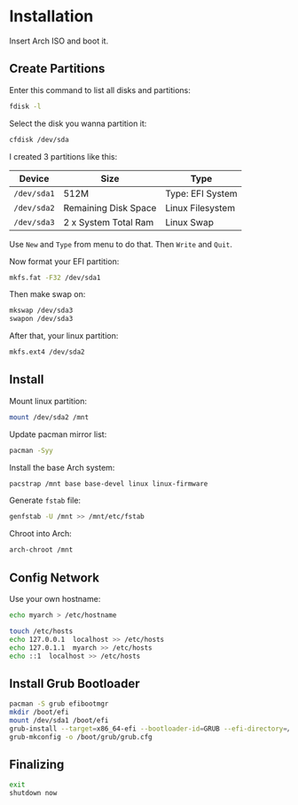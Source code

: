 # Installation

Insert Arch ISO and boot it.

## Create Partitions

Enter this command to list all disks and partitions:

```bash
fdisk -l
```

Select the disk you wanna partition it:

```bash
cfdisk /dev/sda
```

I created 3 partitions like this:

| Device | Size | Type |
|--------|------|------|
| `/dev/sda1` | 512M | Type: EFI System |
| `/dev/sda2` | Remaining Disk Space | Linux Filesystem |
| `/dev/sda3` | 2 x System Total Ram | Linux Swap |

Use `New` and `Type` from menu to do that. Then `Write` and `Quit`.

Now format your EFI partition:

```bash
mkfs.fat -F32 /dev/sda1
```

Then make swap on:

```bash
mkswap /dev/sda3
swapon /dev/sda3
```

After that, your linux partition:

```bash
mkfs.ext4 /dev/sda2
```

## Install

Mount linux partition:

```bash
mount /dev/sda2 /mnt
```

Update pacman mirror list:

```bash
pacman -Syy
```

Install the base Arch system:

```bash
pacstrap /mnt base base-devel linux linux-firmware
```

Generate `fstab` file:

```bash
genfstab -U /mnt >> /mnt/etc/fstab
```

Chroot into Arch:

```bash
arch-chroot /mnt
```

## Config Network

Use your own hostname:

```bash
echo myarch > /etc/hostname
```

```bash
touch /etc/hosts
echo 127.0.0.1  localhost >> /etc/hosts
echo 127.0.1.1  myarch >> /etc/hosts
echo ::1  localhost >> /etc/hosts
```

## Install Grub Bootloader

```bash
pacman -S grub efibootmgr
mkdir /boot/efi
mount /dev/sda1 /boot/efi
grub-install --target=x86_64-efi --bootloader-id=GRUB --efi-directory=/boot/efi
grub-mkconfig -o /boot/grub/grub.cfg
```

## Finalizing

```bash
exit
shutdown now
```
